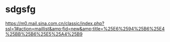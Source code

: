 # sdgsfg
https://m0.mail.sina.com.cn/classic/index.php?ssl=1#action=maillist&amp;fid=new&amp;title=%25E6%2594%25B6%25E4%25BB%25B6%25E5%25A4%25B9
